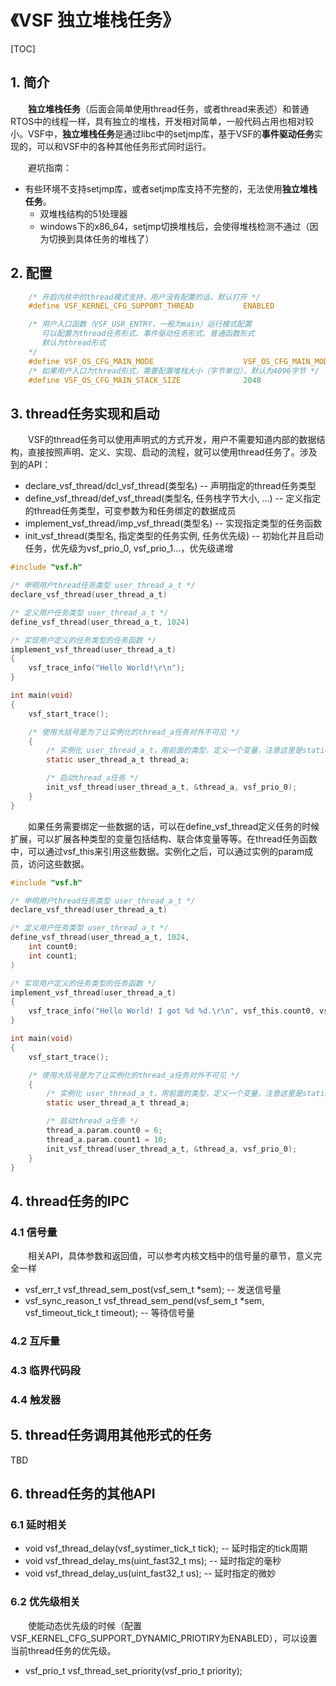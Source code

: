 # 《VSF 独立堆栈任务》

[TOC]

## 1. 简介
&emsp;&emsp;**独立堆栈任务**（后面会简单使用thread任务，或者thread来表述）和普通RTOS中的线程一样，具有独立的堆栈，开发相对简单，一般代码占用也相对较小。VSF中，**独立堆栈任务**是通过libc中的setjmp库，基于VSF的**事件驱动任务**实现的，可以和VSF中的各种其他任务形式同时运行。

&emsp;&emsp;避坑指南：
- 有些环境不支持setjmp库，或者setjmp库支持不完整的，无法使用**独立堆栈任务**。
  - 双堆栈结构的51处理器
  - windows下的x86_64，setjmp切换堆栈后，会使得堆栈检测不通过（因为切换到具体任务的堆栈了）

## 2. 配置

```c
    /* 开启内核中的thread模式支持，用户没有配置的话，默认打开 */
    #define VSF_KERNEL_CFG_SUPPORT_THREAD           ENABLED

    /* 用户入口函数（VSF_USR_ENTRY，一般为main）运行模式配置
       可以配置为thread任务形式、事件驱动任务形式、普通函数形式
       默认为thread形式
    */
    #define VSF_OS_CFG_MAIN_MODE                    VSF_OS_CFG_MAIN_MODE_THREAD
    /* 如果用户入口为thread形式，需要配置堆栈大小（字节单位），默认为4096字节 */
    #define VSF_OS_CFG_MAIN_STACK_SIZE              2048
```



## 3. thread任务实现和启动
&emsp;&emsp;VSF的thread任务可以使用声明式的方式开发，用户不需要知道内部的数据结构，直接按照声明、定义、实现、启动的流程，就可以使用thread任务了。涉及到的API：

- declare_vsf_thread/dcl_vsf_thread(类型名) -- 声明指定的thread任务类型
- define_vsf_thread/def_vsf_thread(类型名, 任务栈字节大小, ...) -- 定义指定的thread任务类型，可变参数为和任务绑定的数据成员
- implement_vsf_thread/imp_vsf_thread(类型名) -- 实现指定类型的任务函数
- init_vsf_thread(类型名, 指定类型的任务实例, 任务优先级) -- 初始化并且启动任务，优先级为vsf_prio_0, vsf_prio_1...，优先级递增


```c
#include "vsf.h"

/* 申明用户thread任务类型 user_thread_a_t */
declare_vsf_thread(user_thread_a_t)

/* 定义用户任务类型 user_thread_a_t */
define_vsf_thread(user_thread_a_t, 1024)

/* 实现用户定义的任务类型的任务函数 */
implement_vsf_thread(user_thread_a_t)
{
    vsf_trace_info("Hello World!\r\n");
}

int main(void)
{
    vsf_start_trace();

    /* 使用大括号是为了让实例化的thread_a任务对外不可见 */
    {
        /* 实例化 user_thread_a_t，用前面的类型，定义一个变量，注意这里是static的变量 */
        static user_thread_a_t thread_a;

        /* 启动thread_a任务 */
        init_vsf_thread(user_thread_a_t, &thread_a, vsf_prio_0);
    }
}
```

&emsp;&emsp;如果任务需要绑定一些数据的话，可以在define_vsf_thread定义任务的时候扩展，可以扩展各种类型的变量包括结构、联合体变量等等。在thread任务函数中，可以通过vsf_this来引用这些数据。实例化之后，可以通过实例的param成员，访问这些数据。

```c
#include "vsf.h"

/* 申明用户thread任务类型 user_thread_a_t */
declare_vsf_thread(user_thread_a_t)

/* 定义用户任务类型 user_thread_a_t */
define_vsf_thread(user_thread_a_t, 1024,
    int count0;
    int count1;
)

/* 实现用户定义的任务类型的任务函数 */
implement_vsf_thread(user_thread_a_t)
{
    vsf_trace_info("Hello World! I got %d %d.\r\n", vsf_this.count0, vsf_this.count1);
}

int main(void)
{
    vsf_start_trace();

    /* 使用大括号是为了让实例化的thread_a任务对外不可见 */
    {
        /* 实例化 user_thread_a_t，用前面的类型，定义一个变量，注意这里是static的变量 */
        static user_thread_a_t thread_a;

        /* 启动thread_a任务 */
        thread_a.param.count0 = 6;
        thread_a.param.count1 = 10;
        init_vsf_thread(user_thread_a_t, &thread_a, vsf_prio_0);
    }
}
```

## 4. thread任务的IPC

### 4.1 信号量
&emsp;&emsp;相关API，具体参数和返回值，可以参考内核文档中的信号量的章节，意义完全一样
- vsf_err_t vsf_thread_sem_post(vsf_sem_t *sem); -- 发送信号量
- vsf_sync_reason_t vsf_thread_sem_pend(vsf_sem_t *sem, vsf_timeout_tick_t timeout); -- 等待信号量

### 4.2 互斥量

### 4.3 临界代码段

### 4.4 触发器

## 5. thread任务调用其他形式的任务
TBD

## 6. thread任务的其他API
### 6.1 延时相关
- void vsf_thread_delay(vsf_systimer_tick_t tick);  -- 延时指定的tick周期
- void vsf_thread_delay_ms(uint_fast32_t ms); -- 延时指定的毫秒
- void vsf_thread_delay_us(uint_fast32_t us); -- 延时指定的微妙

### 6.2 优先级相关
&emsp;&emsp;使能动态优先级的时候（配置VSF_KERNEL_CFG_SUPPORT_DYNAMIC_PRIOTIRY为ENABLED），可以设置当前thread任务的优先级。
- vsf_prio_t vsf_thread_set_priority(vsf_prio_t priority);